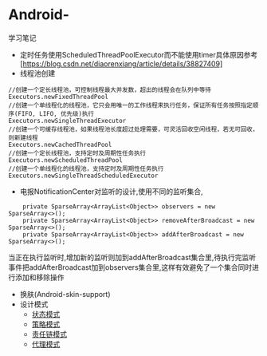 # Android-
学习笔记
+ 定时任务使用ScheduledThreadPoolExecutor而不能使用timer具体原因参考[https://blog.csdn.net/diaorenxiang/article/details/38827409]
+ 线程池创建
```
//创建一个定长线程池，可控制线程最大并发数，超出的线程会在队列中等待
Executors.newFixedThreadPool
//创建一个单线程化的线程池，它只会用唯一的工作线程来执行任务，保证所有任务按照指定顺序(FIFO, LIFO, 优先级)执行
Executors.newSingleThreadExecutor
//创建一个可缓存线程池，如果线程池长度超过处理需要，可灵活回收空闲线程，若无可回收，则新建线程
Executors.newCachedThreadPool
//创建一个定长线程池，支持定时及周期性任务执行
Executors.newScheduledThreadPool
//创建一个单线程化的线程池，支持定时及周期性任务执行
Executors.newSingleThreadScheduledExecutor
```
+ 电报NotificationCenter对监听的设计,使用不同的监听集合,
```
    private SparseArray<ArrayList<Object>> observers = new SparseArray<>();
    private SparseArray<ArrayList<Object>> removeAfterBroadcast = new SparseArray<>();
    private SparseArray<ArrayList<Object>> addAfterBroadcast = new SparseArray<>();
```
当正在执行监听时,增加新的监听则加到addAfterBroadcast集合里,待执行完监听事件把addAfterBroadcast加到observers集合里,这样有效避免了一个集合同时进行添加和移除操作
+ 换肤(Android-skin-support)
+ 设计模式
    + [状态模式](https://juejin.im/post/5de1db1c51882560a2323966#heading-9)
    + [策略模式](https://juejin.im/post/5def654f51882512302daeef)
    + [责任链模式](https://www.jianshu.com/p/7fa31c57cbb5)
    + [代理模式]()
